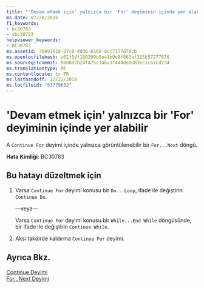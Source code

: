 ```yaml
---
title: "'Devam etmek için' yalnızca bir 'For' deyiminin içinde yer alabilir"
ms.date: 07/20/2015
f1_keywords:
- bc30783
- vbc30783
helpviewer_keywords:
- BC30783
ms.assetid: 70891018-27c8-4d36-b168-8cc7177d70cb
ms.openlocfilehash: a02f5df108399b5e41b9e8f863af315b57277876
ms.sourcegitcommit: 0888d7b24f475c346a3f444de8d83ec1ca7cd234
ms.translationtype: MT
ms.contentlocale: tr-TR
ms.lasthandoff: 12/22/2018
ms.locfileid: "53779652"
---
```

# <a name="continue-for-can-only-appear-inside-a-for-statement"></a>'Devam etmek için' yalnızca bir 'For' deyiminin içinde yer alabilir
A `Continue For` deyimi içinde yalnızca görüntülenebilir bir `For...Next` döngü.  
  
 **Hata Kimliği:** BC30783  
  
## <a name="to-correct-this-error"></a>Bu hatayı düzeltmek için  
  
1.  Varsa `Continue For` deyimi konusu bir `Do...Loop`, ifade ile değiştirin `Continue Do`.  
  
     —veya—  
  
     Varsa `Continue For` deyimi konusu bir `While...End While` döngüsünde, bir ifade ile değiştirin `Continue While`.  
  
2.  Aksi takdirde kaldırma `Continue For` deyimi.  
  
## <a name="see-also"></a>Ayrıca Bkz.  
 [Continue Deyimi](../../visual-basic/language-reference/statements/continue-statement.md)  
 [For...Next Deyimi](../../visual-basic/language-reference/statements/for-next-statement.md)
